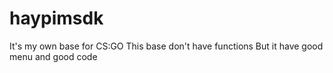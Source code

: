 # haypimsdk
It's my own base for CS:GO 
This base don't have functions
But it have good menu and good code
